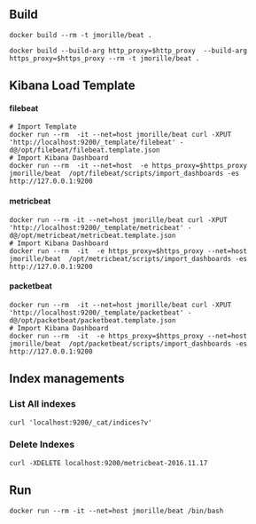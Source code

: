 

## Build
```
docker build --rm -t jmorille/beat .
```

```
docker build --build-arg http_proxy=$http_proxy  --build-arg https_proxy=$https_proxy --rm -t jmorille/beat .
```

## Kibana Load Template

#### filebeat
```
# Import Template
docker run --rm  -it --net=host jmorille/beat curl -XPUT 'http://localhost:9200/_template/filebeat' -d@/opt/filebeat/filebeat.template.json
# Import Kibana Dashboard
docker run --rm  -it --net=host  -e https_proxy=$https_proxy jmorille/beat  /opt/filebeat/scripts/import_dashboards -es http://127.0.0.1:9200
```



#### metricbeat
```
docker run --rm -it --net=host jmorille/beat curl -XPUT 'http://localhost:9200/_template/metricbeat' -d@/opt/metricbeat/metricbeat.template.json
# Import Kibana Dashboard
docker run --rm  -it  -e https_proxy=$https_proxy --net=host jmorille/beat  /opt/metricbeat/scripts/import_dashboards -es http://127.0.0.1:9200
```

#### packetbeat
```
docker run --rm  -it --net=host jmorille/beat curl -XPUT 'http://localhost:9200/_template/packetbeat' -d@/opt/packetbeat/packetbeat.template.json
# Import Kibana Dashboard
docker run --rm  -it  -e https_proxy=$https_proxy --net=host jmorille/beat  /opt/packetbeat/scripts/import_dashboards -es http://127.0.0.1:9200
```

## Index managements

### List All indexes
```
curl 'localhost:9200/_cat/indices?v'
```

### Delete Indexes
```
curl -XDELETE localhost:9200/metricbeat-2016.11.17
```



## Run  
```
docker run --rm -it --net=host jmorille/beat /bin/bash
```
